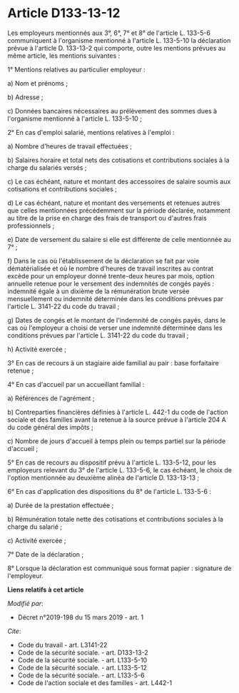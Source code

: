 # Article D133-13-12

Les employeurs mentionnés aux 3°, 6°, 7° et 8° de l'article L. 133-5-6 communiquent à l'organisme mentionné à l'article L.
133-5-10 la déclaration prévue à l'article D. 133-13-2 qui comporte, outre les mentions prévues au même article, les mentions
suivantes : 

1° Mentions relatives au particulier employeur : 

a) Nom et prénoms ; 

b) Adresse ; 

c) Données bancaires nécessaires au prélèvement des sommes dues à l'organisme mentionné à l'article L. 133-5-10 ; 

2° En cas d'emploi salarié, mentions relatives à l'emploi : 

a) Nombre d'heures de travail effectuées ; 

b) Salaires horaire et total nets des cotisations et contributions sociales à la charge du salariés versés ; 

c) Le cas échéant, nature et montant des accessoires de salaire soumis aux cotisations et contributions sociales ; 

d) Le cas échéant, nature et montant des versements et retenues autres que celles mentionnées précédemment sur la période
déclarée, notamment au titre de la prise en charge des frais de transport ou d'autres frais professionnels ; 

e) Date de versement du salaire si elle est différente de celle mentionnée au 7° ; 

f) Dans le cas où l'établissement de la déclaration se fait par voie dématérialisée et où le nombre d'heures de travail
inscrites au contrat excède pour un employeur donné trente-deux heures par mois, option annuelle retenue pour le versement
des indemnités de congés payés : indemnité égale à un dixième de la rémunération brute versée mensuellement ou indemnité
déterminée dans les conditions prévues par l'article L. 3141-22 du code du travail ; 

g) Dates de congés et le montant de l'indemnité de congés payés, dans le cas où l'employeur a choisi de verser une indemnité
déterminée dans les conditions prévues par l'article L. 3141-22 du code du travail ; 

h) Activité exercée ; 

3° En cas de recours à un stagiaire aide familial au pair : base forfaitaire retenue ; 

4° En cas d'accueil par un accueillant familial : 

a) Références de l'agrément ; 

b) Contreparties financières définies à l'article L. 442-1 du code de l'action sociale et des familles avant la retenue à la
source prévue à l'article 204 A du code général des impôts ; 

c) Nombre de jours d'accueil à temps plein ou temps partiel sur la période d'accueil ; 

5° En cas de recours au dispositif prévu à l'article L. 133-5-12, pour les employeurs relevant du 3° de l'article L. 133-5-6,
le cas échéant, le choix de l'option mentionnée au deuxième alinéa de l'article D. 133-13-13 ; 

6° En cas d'application des dispositions du 8° de l'article L. 133-5-6 : 

a) Durée de la prestation effectuée ; 

b) Rémunération totale nette des cotisations et contributions sociales à la charge du salarié ; 

c) Activité exercée ; 

7° Date de la déclaration ; 

8° Lorsque la déclaration est communiqué sous format papier : signature de l'employeur.

**Liens relatifs à cet article**

_Modifié par_:

  - Décret n°2019-198 du 15 mars 2019 - art. 1

_Cite_:

  - Code du travail - art. L3141-22
  - Code de la sécurité sociale. - art. D133-13-2
  - Code de la sécurité sociale. - art. L133-5-10
  - Code de la sécurité sociale. - art. L133-5-12
  - Code de la sécurité sociale. - art. L133-5-6
  - Code de l'action sociale et des familles - art. L442-1
